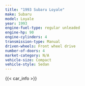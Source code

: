 ```yaml
---
title: "1993 Subaru Loyale"
make: Subaru
model: Loyale
year: 1993
engine-fuel-type: regular unleaded
engine-hp: 90
engine-cylinders: 4
transmission-type: Manual
driven-wheels: Front wheel drive
number-of-doors: 4
market-category: N/A
vehicle-size: Compact
vehicle-style: Sedan
---
```


{{< car_info >}}
